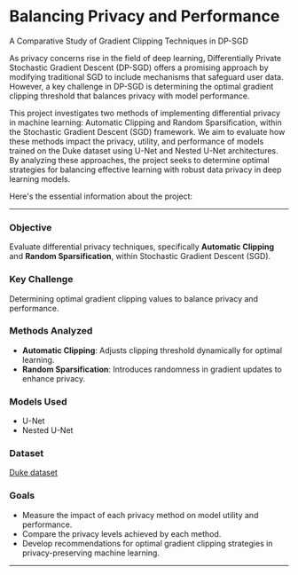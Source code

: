 # Balancing Privacy and Performance

A Comparative Study of Gradient Clipping Techniques in DP-SGD

As privacy concerns rise in the field of deep learning, Differentially Private Stochastic Gradient Descent (DP-SGD) offers a promising approach by modifying traditional SGD to include mechanisms that safeguard user data. However, a key challenge in DP-SGD is determining the optimal gradient clipping threshold that balances privacy with model performance.

This project investigates two methods of implementing differential privacy in machine learning: Automatic Clipping and Random Sparsification, within the Stochastic Gradient Descent (SGD) framework. We aim to evaluate how these methods impact the privacy, utility, and performance of models trained on the Duke dataset using U-Net and Nested U-Net architectures. By analyzing these approaches, the project seeks to determine optimal strategies for balancing effective learning with robust data privacy in deep learning models.

Here's the essential information about the project:

---

### Objective

Evaluate differential privacy techniques, specifically **Automatic Clipping** and **Random Sparsification**, within Stochastic Gradient Descent (SGD).

### Key Challenge

Determining optimal gradient clipping values to balance privacy and performance.

### Methods Analyzed

- **Automatic Clipping**: Adjusts clipping threshold dynamically for optimal learning.
- **Random Sparsification**: Introduces randomness in gradient updates to enhance privacy.

### Models Used

- U-Net
- Nested U-Net

### Dataset

[Duke dataset](./data/DukeData/)

### Goals

- Measure the impact of each privacy method on model utility and performance.
- Compare the privacy levels achieved by each method.
- Develop recommendations for optimal gradient clipping strategies in privacy-preserving machine learning.

---